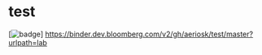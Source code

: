# test

[![badge](https://badges.dev.bloomberg.com/badge/launch/binder/57a7ca?icon=binder)] https://binder.dev.bloomberg.com/v2/gh/aeriosk/test/master?urlpath=lab
